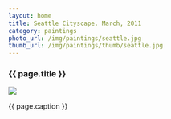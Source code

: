 ```yaml
---
layout: home
title: Seattle Cityscape. March, 2011
category: paintings
photo_url: /img/paintings/seattle.jpg
thumb_url: /img/paintings/thumb/seattle.jpg
---
```


<div>
  <h3>{{ page.title }}</h3>
  <img src="{{ page.photo_url }}" style="max-width: 100%;"/>
  <p>{{ page.caption }}</p>
</div>